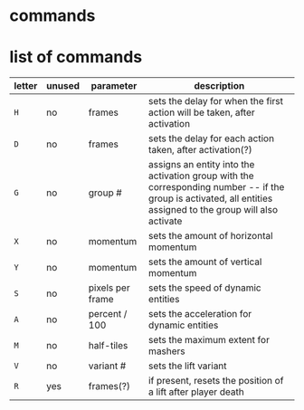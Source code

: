 <!--
    created: July 3rd, 2024
-->

# commands

# list of commands
letter | unused | parameter        | description
------ | ------ | ---------------- | -----------
`H`    | no     | frames           | sets the delay for when the first action will be taken, after activation
`D`    | no     | frames           | sets the delay for each action taken, after activation(?)
`G`    | no     | group #          | assigns an entity into the activation group with the corresponding number -- if the group is activated, all entities assigned to the group will also activate
`X`    | no     | momentum         | sets the amount of horizontal momentum
`Y`    | no     | momentum         | sets the amount of vertical momentum
`S`    | no     | pixels per frame | sets the speed of dynamic entities
`A`    | no     | percent / 100    | sets the acceleration for dynamic entities
`M`    | no     | half-tiles       | sets the maximum extent for mashers
`V`    | no     | variant #        | sets the lift variant
`R`    | yes    | frames(?)        | if present, resets the position of a lift after player death